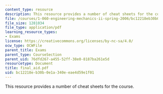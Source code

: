 ```yaml
---
content_type: resource
description: This resource provides a number of cheat sheets for the course.
file: /courses/1-060-engineering-mechanics-ii-spring-2006/bc12218eb30b0e1a340eeae4d59e1f01_final_aid.pdf
file_size: 1281034
file_type: application/pdf
learning_resource_types:
- Exams
license: https://creativecommons.org/licenses/by-nc-sa/4.0/
ocw_type: OCWFile
parent_title: Exams
parent_type: CourseSection
parent_uid: 76dfd267-a455-52ff-38e0-8187ba261e5d
resourcetype: Document
title: final_aid.pdf
uid: bc12218e-b30b-0e1a-340e-eae4d59e1f01
---
```

This resource provides a number of cheat sheets for the course.